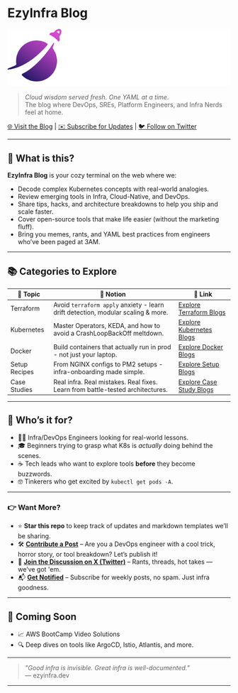 # EzyInfra Blog
![alt text](public/images/ezyinfra-dark.png)

> _Cloud wisdom served fresh. One YAML at a time._  
> The blog where DevOps, SREs, Platform Engineers, and Infra Nerds feel at home.

[🌐 Visit the Blog](https://ezyinfra.dev/blog) | [✉️ Subscribe for Updates](https://ezyinfra.dev/blog#subscribe) | [🐦 Follow on Twitter](https://twitter.com/ezyinfra)

---

## 🧠 What is this?

**EzyInfra Blog** is your cozy terminal on the web where we:
- Decode complex Kubernetes concepts with real-world analogies.
- Review emerging tools in Infra, Cloud-Native, and DevOps.
- Share tips, hacks, and architecture breakdowns to help you ship and scale faster.
- Cover open-source tools that make life easier (without the marketing fluff).
- Bring you memes, rants, and YAML best practices from engineers who’ve been paged at 3AM.

---

## 📚 Categories to Explore

| 📌 Topic | 💬 Notion | 🔗 Link |
|----------|----------------|---------|
| Terraform | Avoid `terraform apply` anxiety - learn drift detection, modular scaling & more. | [Explore Terraform Blogs](https://ezyinfra.dev/blog/category/terraform) |
| Kubernetes | Master Operators, KEDA, and how to avoid a CrashLoopBackOff meltdown. | [Explore Kubernetes Blogs](https://ezyinfra.dev/blog/category/kubernetes) |
| Docker | Build containers that actually run in prod - not just your laptop. | [Explore Docker Blogs](https://ezyinfra.dev/blog/category/docker) |
| Setup Recipes | From NGINX configs to PM2 setups - infra-onboarding made simple. | [Explore Setup Blogs](https://ezyinfra.dev/blog/category/setup) |
| Case Studies | Real infra. Real mistakes. Real fixes. Learn from battle-tested architectures. | [Explore Case Study Blogs](https://ezyinfra.dev/blog/category/case-study) |


---

## 🔧 Who’s it for?

- 🧑‍💻 Infra/DevOps Engineers looking for real-world lessons.
- 🎓 Beginners trying to grasp what K8s is _actually_ doing behind the scenes.
- ☕ Tech leads who want to explore tools **before** they become buzzwords.
- 🤓 Tinkerers who get excited by `kubectl get pods -A`.

---

### 👉 Want More?

- ⭐ **Star this repo** to keep track of updates and markdown templates we’ll be sharing.
- 🛠️ [**Contribute a Post**](https://ezyinfra.dev/blog#contact) – Are you a DevOps engineer with a cool trick, horror story, or tool breakdown? Let’s publish it!
- 🧵 [**Join the Discussion on X (Twitter)**](https://twitter.com/ezyinfra) – Rants, threads, hot takes — we’ve got 'em.
- 📬 [**Get Notified**](https://ezyinfra.dev/blog#subscribe) – Subscribe for weekly posts, no spam. Just infra goodness.

---

## 🧩 Coming Soon

- 📈 AWS BootCamp Video Solutions
- 🔍 Deep dives on tools like ArgoCD, Istio, Atlantis, and more.

---

> _"Good infra is invisible. Great infra is well-documented."_  
> —  ezyinfra.dev

---

